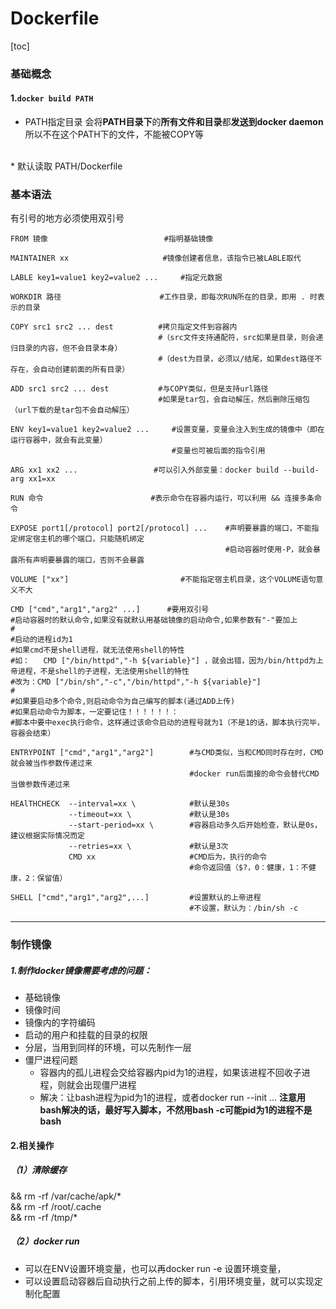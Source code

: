 # Dockerfile
[toc]
### 基础概念
#### 1.`docker build PATH`
* PATH指定目录
会将**PATH目录下**的**所有文件和目录**都**发送到docker daemon**
所以不在这个PATH下的文件，不能被COPY等
</br>
* 默认读取 PATH/Dockerfile

### 基本语法
有引号的地方必须使用双引号
```shell
FROM 镜像                          #指明基础镜像

MAINTAINER xx                     #镜像创建者信息，该指令已被LABLE取代

LABLE key1=value1 key2=value2 ...     #指定元数据

WORKDIR 路径                      #工作目录，即每次RUN所在的目录，即用 . 时表示的目录

COPY src1 src2 ... dest          #拷贝指定文件到容器内
                                 #（src文件支持通配符，src如果是目录，则会递归目录的内容，但不会目录本身）
                                 #（dest为目录，必须以/结尾，如果dest路径不存在，会自动创建前面的所有目录）

ADD src1 src2 ... dest           #与COPY类似，但是支持url路径
                                 #如果是tar包，会自动解压，然后删除压缩包（url下载的是tar包不会自动解压）

ENV key1=value1 key2=value2 ...     #设置变量，变量会注入到生成的镜像中（即在运行容器中，就会有此变量）
                                    #变量也可被后面的指令引用

ARG xx1 xx2 ...                 #可以引入外部变量：docker build --build-arg xx1=xx

RUN 命令                        #表示命令在容器内运行，可以利用 && 连接多条命令

EXPOSE port1[/protocol] port2[/protocol] ...    #声明要暴露的端口，不能指定绑定宿主机的哪个端口，只能随机绑定
                                                #启动容器时使用-P，就会暴露所有声明要暴露的端口，否则不会暴露

VOLUME ["xx"]                         #不能指定宿主机目录，这个VOLUME语句意义不大

CMD ["cmd","arg1","arg2" ...]      #要用双引号
#启动容器时的默认命令,如果没有就默认用基础镜像的启动命令,如果参数有"-"要加上
#
#启动的进程id为1
#如果cmd不是shell进程，就无法使用shell的特性
#如：   CMD ["/bin/httpd","-h ${variable}"] ，就会出错，因为/bin/httpd为上帝进程，不是shell的子进程，无法使用shell的特性
#改为：CMD ["/bin/sh","-c","/bin/httpd","-h ${variable}"]
#
#如果要启动多个命令,则启动命令为自己编写的脚本(通过ADD上传)
#如果启动命令为脚本，一定要记住！！！！！！：
#脚本中要中exec执行命令，这样通过该命令启动的进程号就为1（不是1的话，脚本执行完毕，容器会结束）

ENTRYPOINT ["cmd","arg1","arg2"]        #与CMD类似，当和CMD同时存在时，CMD就会被当作参数传递过来
                                        #docker run后面接的命令会替代CMD当做参数传递过来

HEAlTHCHECK  --interval=xx \            #默认是30s
             --timeout=xx \             #默认是30s
             --start-period=xx \        #容器启动多久后开始检查，默认是0s，建议根据实际情况而定
             --retries=xx \             #默认是3次
             CMD xx                     #CMD后为，执行的命令
                                        #命令返回值（$?，0：健康，1：不健康，2：保留值）

SHELL ["cmd","arg1","arg2",...]         #设置默认的上帝进程
                                        #不设置，默认为：/bin/sh -c
```
***
### 制作镜像
##### 1.制作docker镜像需要考虑的问题：
* 基础镜像
* 镜像时间
* 镜像内的字符编码
* 启动的用户和挂载的目录的权限
* 分层，当用到同样的环境，可以先制作一层
* 僵尸进程问题
  * 容器内的孤儿进程会交给容器内pid为1的进程，如果该进程不回收子进程，则就会出现僵尸进程
  * 解决：让bash进程为pid为1的进程，或者docker run --init ...
  **注意用bash解决的话，最好写入脚本，不然用bash -c可能pid为1的进程不是bash**

#### 2.相关操作
##### （1）清除缓存
  && rm -rf /var/cache/apk/* \
  && rm -rf /root/.cache \
  && rm -rf /tmp/*

##### （2）docker run
* 可以在ENV设置环境变量，也可以再docker run -e 设置环境变量，
* 可以设置启动容器后自动执行之前上传的脚本，引用环境变量，就可以实现定制化配置
